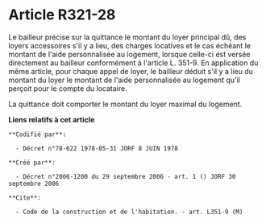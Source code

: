 # Article R321-28

Le bailleur précise sur la quittance le montant du loyer principal dû, des loyers accessoires s'il y a lieu, des charges
locatives et le cas échéant le montant de l'aide personnalisée au logement, lorsque celle-ci est versée directement au
bailleur conformément à l'article L. 351-9. En application du même article, pour chaque appel de loyer, le bailleur déduit
s'il y a lieu du montant du loyer le montant de l'aide personnalisée au logement qu'il perçoit pour le compte du locataire.

La quittance doit comporter le montant du loyer maximal du logement.

**Liens relatifs à cet article**

	**Codifié par**:

	  - Décret n°78-622 1978-05-31 JORF 8 JUIN 1978

	**Créé par**:

	  - Décret n°2006-1200 du 29 septembre 2006 - art. 1 () JORF 30 septembre 2006

	**Cite**:

	  - Code de la construction et de l'habitation. - art. L351-9 (M)
